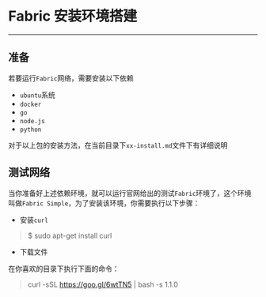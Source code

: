 # Fabric 安装环境搭建
***
## 准备
若要运行`Fabric`网络，需要安装以下依赖
- `ubuntu`系统
- `docker`
- `go`
- `node.js`
- `python`

对于以上包的安装方法，在当前目录下`xx-install.md`文件下有详细说明

## 测试网络
当你准备好上述依赖环境，就可以运行官网给出的测试`Fabric`环境了，这个环境叫做`Fabric Simple`，为了安装该环境，你需要执行以下步骤：

- 安装`curl`
> $ sudo apt-get install curl

- 下载文件

在你喜欢的目录下执行下面的命令：
> curl -sSL https://goo.gl/6wtTN5 | bash -s 1.1.0

